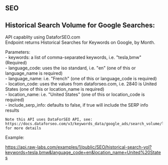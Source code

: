 ## SEO 


## Historical Search Volume for Google Searches:

API capablity using DataforSEO.com<br>
Endpoint returns Historical Searches for Keywords on Google, by Month.
   
   Parameters:<br>
    - keywords: a list of comma-separated keywords, i.e. "tesla,bmw" (Required)<br>
    - language_code: uses the iso standard, i.e. "en" (one of this or language_name is required)<br>
    - language_name:  i.e. "French" (one of this or language_code is required)<br>
    - location_code: uses the values from dataforseo.com, i.e. 2840 is United States (one of this or location_name is required)<br>
    - location_name:  i.e. "United States" (one of this or location_code is required) <br>
    - include_serp_info: defaults to false, if true will include the SERP info results<br>
    
    Note this API uses DataForSEO API, see: https://docs.dataforseo.com/v3/keywords_data/google_ads/search_volume/live/ for more details
    
Example:

https://api.raw-labs.com/examples/1/public/SEO/historical-search-vol?keywords=tesla,bmw&language_code=en&location_name=United%20States

